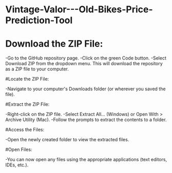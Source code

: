 # Vintage-Valor---Old-Bikes-Price-Prediction-Tool

# Download the ZIP File:

  -Go to the GitHub repository page.
  -Click on the green Code button.
  -Select Download ZIP from the dropdown menu. This will download the repository as a ZIP file to your computer.
  
#Locate the ZIP File:

  -Navigate to your computer's Downloads folder (or wherever you saved the file).
  
#Extract the ZIP File:

  -Right-click on the ZIP file.
  -Select Extract All... (Windows) or Open With > Archive Utility (Mac).
  -Follow the prompts to extract the contents to a folder.
  
#Access the Files:

  -Open the newly created folder to view the extracted files.

#Open Files:

  -You can now open any files using the appropriate applications (text editors, IDEs, etc.).
